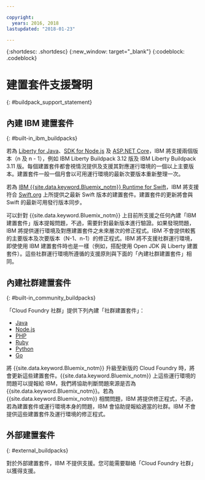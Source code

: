 ```yaml
---

copyright:
  years: 2016, 2018
lastupdated: "2018-01-23"

---
```


{:shortdesc: .shortdesc}
{:new_window: target="_blank"}
{:codeblock: .codeblock}

# 建置套件支援聲明
{: #buildpack_support_statement}


## 內建 IBM 建置套件
{: #built-in_ibm_buildpacks}

若為 [Liberty for Java](/docs/runtimes/liberty/index.html)、[SDK for Node.js](/docs/runtimes/nodejs/index.html) 及 [ASP.NET Core](/docs/runtimes/dotnet/index.html)，IBM 將支援兩個版本（n 及 n - 1），例如 IBM Liberty Buildpack 3.12 版及 IBM Liberty Buildpack 3.11 版。每個建置套件都會視情況提供及支援其對應運行環境的一個以上主要版本。建置套件一般一個月會以可用運行環境的最新次要版本重新整理一次。

若為 [IBM {{site.data.keyword.Bluemix_notm}} Runtime for Swift](/docs/runtimes/swift/index.html)，IBM 將支援符合 [Swift.org](http://swift.org) 上所提供之最新 Swift 版本的建置套件。建置套件的更新將會與 Swift 的最新可用發行版本同步。

可以針對 {{site.data.keyword.Bluemix_notm}} 上目前所支援之任何內建「IBM 建置套件」版本提報問題，不過，需要針對最新版本進行驗證。如果發現問題，IBM 將提供運行環境及對應建置套件之未來層次的修正程式。IBM 不會提供較舊的主要版本及次要版本（N-1、n-1）的修正程式。IBM 將不支援社群運行環境，即使使用 IBM 建置套件時也是一樣（例如，搭配使用 Open JDK 與 Liberty 建置套件）。這些社群運行環境所遵循的支援原則與下面的「內建社群建置套件」相同。

## 內建社群建置套件
{: #built-in_community_buildpacks}

「Cloud Foundry 社群」提供下列內建「社群建置套件」：

* [Java](/docs/runtimes/tomcat/index.html)
* [Node.js](https://github.com/cloudfoundry/nodejs-buildpack)
* [PHP](/docs/runtimes/php/index.html)
* [Ruby](/docs/runtimes/ruby/index.html)
* [Python](/docs/runtimes/python/index.html)
* [Go](/docs/runtimes/go/index.html)

將 {{site.data.keyword.Bluemix_notm}} 升級至新版的 Cloud Foundry 時，將會更新這些建置套件。{{site.data.keyword.Bluemix_notm}} 上這些運行環境的問題可以提報給 IBM，我們將協助判斷問題來源是否為 {{site.data.keyword.Bluemix_notm}}。若為 {{site.data.keyword.Bluemix_notm}} 相關問題，IBM 將提供修正程式，不過，若為建置套件或運行環境本身的問題，IBM 會協助提報給適當的社群。IBM 不會提供這些建置套件及運行環境的修正程式。

## 外部建置套件
{: #external_buildpacks}


對於外部建置套件，IBM 不提供支援。您可能需要聯絡「Cloud Foundry 社群」以獲得支援。
